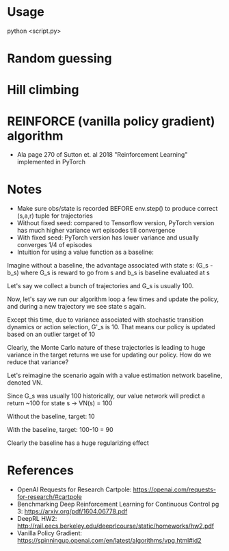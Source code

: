 # Usage
python <script.py>

# Random guessing
# Hill climbing
# REINFORCE (vanilla policy gradient) algorithm 
- Ala page 270 of Sutton et. al 2018 "Reinforcement Learning" implemented in PyTorch

# Notes
- Make sure obs/state is recorded BEFORE env.step() to produce correct (s,a,r) tuple for trajectories
- Without fixed seed: compared to Tensorflow version, PyTorch version has much higher variance wrt episodes till convergence
- With fixed seed: PyTorch version has lower variance and usually converges 1/4 of episodes
- Intuition for using a value function as a baseline:

Imagine without a baseline, the advantage associated with state s: (G_s - b_s) where G_s is reward to go from s and b_s is baseline evaluated at s

Let's say we collect a bunch of trajectories and G_s is usually 100.

Now, let's say we run our algorithm loop a few times and update the policy, and during a new trajectory we see state s again.

Except this time, due to variance associated with stochastic transition dynamics or action selection, G'_s is 10. That means our policy is updated based on an outlier target of 10

Clearly, the Monte Carlo nature of these trajectories is leading to huge variance in the target returns we use for updating our policy. How do we reduce that variance?

Let's reimagine the scenario again with a value estimation network baseline, denoted VN.

Since G_s was usually 100 historically, our value network will predict a return ~100 for state s -> VN(s) = 100

Without the baseline, target: 10

With the baseline, target: 100-10 = 90

Clearly the baseline has a huge regularizing effect

# References
- OpenAI Requests for Research Cartpole: https://openai.com/requests-for-research/#cartpole
- Benchmarking Deep Reinforcement Learning for Continuous Control pg 3: https://arxiv.org/pdf/1604.06778.pdf
- DeepRL HW2: http://rail.eecs.berkeley.edu/deeprlcourse/static/homeworks/hw2.pdf
- Vanilla Policy Gradient: https://spinningup.openai.com/en/latest/algorithms/vpg.html#id2
